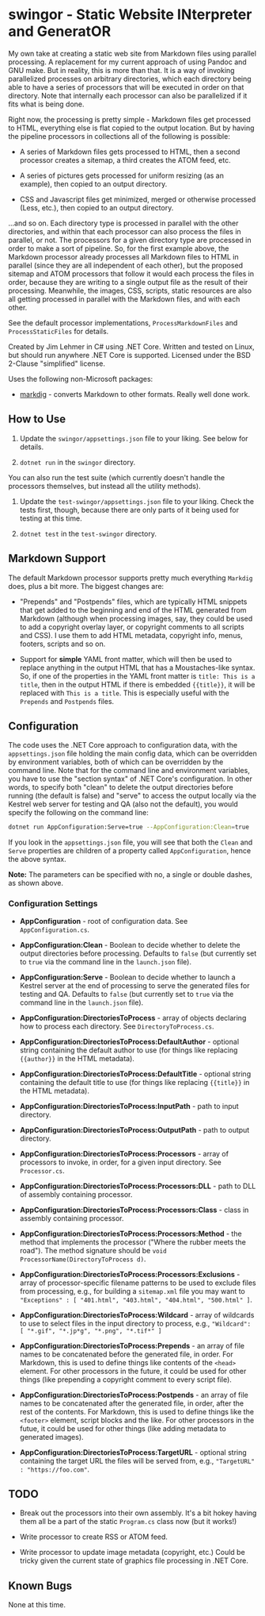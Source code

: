 # swingor - Static Website INterpreter and GeneratOR

My own take at creating a static web site from Markdown files using parallel processing.
A replacement for my current approach of using Pandoc and GNU make. But in reality, this
is more than that. It is a way of invoking parallelized processes on arbitrary directories,
which each directory being able to have a series of processors that will be executed in
order on that directory. Note that internally each processor can also be parallelized if
it fits what is being done.

Right now, the processing is pretty simple - Markdown files get processed to HTML,
everything else is flat copied to the output location. But by having the pipeline processors
in collections all of the following is possible:

* A series of Markdown files gets processed to HTML, then a second processor creates a
  sitemap, a third creates the ATOM feed, etc.

* A series of pictures gets processed for uniform resizing (as an example), then copied
  to an output directory.

* CSS and Javascript files get minimized, merged or otherwise processed (Less, etc.),
  then copied to an output directory.

...and so on. Each directory type is processed in parallel with the other directories, and
within that each processor can also process the files in parallel, or not. The processors
for a given directory type are processed in order to make a sort of pipeline. So, for the
first example above, the Markdown processor already processes all Markdown files to HTML
in parallel (since they are all independent of each other), but the proposed sitemap and
ATOM processors that follow it would each process the files in order, because they are
writing to a single output file as the result of their processing. Meanwhile, the images,
CSS, scripts, static resources are also all getting processed in parallel with the Markdown
files, and with each other.

See the default processor implementations, `ProcessMarkdownFiles` and `ProcessStaticFiles`
for details.

Created by Jim Lehmer in C# using .NET Core. Written and tested on Linux, but should run
anywhere .NET Core is supported. Licensed under the BSD 2-Clause "simplified" license.

Uses the following non-Microsoft packages:

* [markdig](https://github.com/lunet-io/markdig) - converts Markdown to other formats.
  Really well done work.

## How to Use

1. Update the `swingor/appsettings.json` file to your liking. See below for details.

2. `dotnet run` in the `swingor` directory.

You can also run the test suite (which currently doesn't handle the processors themselves,
but instead all the utility methods).

1. Update the `test-swingor/appsettings.json` file to your liking. Check the tests first,
   though, because there are only parts of it being used for testing at this time.

2. `dotnet test` in the `test-swingor` directory.

## Markdown Support

The default Markdown processor supports pretty much everything `Markdig` does, plus a bit
more. The biggest changes are:

* "Prepends" and "Postpends" files, which are typically HTML snippets that get added to
  the beginning and end of the HTML generated from Markdown (although when processing images,
  say, they could be used to add a copyright overlay layer, or copyright comments to all scripts
  and CSS). I use them to add HTML metadata, copyright info, menus, footers, scripts and so on.

* Support for **simple** YAML front matter, which will then be used to replace anything in the output
  HTML that has a Moustaches-like syntax. So, if one of the properties in the YAML front
  matter is `title: This is a title`, then in the output HTML if there is embedded
  `{{title}}`, it will be replaced with `This is a title`. This is especially useful with
  the `Prepends` and `Postpends` files.

## Configuration

The code uses the .NET Core approach to configuration data, with the `appsettings.json`
file holding the main config data, which can be overridden by environment variables, both
of which can be overridden by the command line. Note that for the command line and
environment variables, you have to use the "section syntax" of .NET Core's configuration.
In other words, to specify both "clean" to delete the output directories before running
(the default is false) and "serve" to access the output locally via the Kestrel web server
for testing and QA (also not the default), you would specify the following on the command
line:

```bash
dotnet run AppConfiguration:Serve=true --AppConfiguration:Clean=true
```

If you look in the `appsettings.json` file, you will see that both the `Clean` and `Serve`
properties are children of a property called `AppConfiguration`, hence the above syntax.

**Note:** The parameters can be specified with no, a single or double dashes, as shown
above.

### Configuration Settings

* **AppConfiguration** - root of configuration data. See `AppConfiguration.cs`.

* **AppConfiguration:Clean** - Boolean to decide whether to delete the output directories
  before processing. Defaults to `false` (but currently set to `true` via the command line
  in the `launch.json` file).

* **AppConfiguration:Serve** - Boolean to decide whether to launch a Kestrel server at the
  end of processing to serve the generated files for testing and QA. Defaults to `false`
  (but currently set to `true` via the command line in the `launch.json` file).

* **AppConfiguration:DirectoriesToProcess** - array of objects declaring how to process
  each directory. See `DirectoryToProcess.cs`.

* **AppConfiguration:DirectoriesToProcess:DefaultAuthor** - optional string containing the
  default author to use (for things like replacing `{{author}}` in the HTML metadata).

* **AppConfiguration:DirectoriesToProcess:DefaultTitle** - optional string containing the
  default title to use (for things like replacing `{{title}}` in the HTML metadata).

* **AppConfiguration:DirectoriesToProcess:InputPath** - path to input directory.

* **AppConfiguration:DirectoriesToProcess:OutputPath** - path to output directory.

* **AppConfiguration:DirectoriesToProcess:Processors** - array of processors to invoke, in
  order, for a given input directory. See `Processor.cs`.

* **AppConfiguration:DirectoriesToProcess:Processors:DLL** - path to DLL of assembly
  containing processor.

* **AppConfiguration:DirectoriesToProcess:Processors:Class** - class in assembly
  containing processor.

* **AppConfiguration:DirectoriesToProcess:Processors:Method** - the method that implements
  the processor ("Where the rubber meets the road"). The method signature should be
  `void ProcessorName(DirectoryToProcess d)`.

* **AppConfiguration:DirectoriesToProcess:Processors:Exclusions** - array of processor-specific
  filename patterns to be used to exclude files from processing, e.g., for building a `sitemap.xml`
  file you may want to `"Exceptions" : [ "401.html", "403.html", "404.html", "500.html" ]`.

* **AppConfiguration:DirectoriesToProcess:Wildcard** - array of wildcards to use to select
  files in the input directory to process, e.g., `"Wildcard": [ "*.gif", "*.jp*g", "*.png", "*.tif*" ]`

* **AppConfiguration:DirectoriesToProcess:Prepends** - an array of file names to be
  concatenated before the generated file, in order. For Markdown, this is used to define things
  like contents of the `<head>` element. For other processors in the future, it could
  be used for other things (like prepending a copyright comment to every script file).

* **AppConfiguration:DirectoriesToProcess:Postpends** - an array of file names to be
  concatenated after the generated file, in order, after the rest of the contents. For Markdown,
  this is used to define things like the `<footer>` element, script blocks and the like.
  For other processors in the futue, it could be used for other things (like adding
  metadata to generated images).

* **AppConfiguration:DirectoriesToProcess:TargetURL** - optional string containing the target
  URL the files will be served from, e.g., `"TargetURL" : "https://foo.com"`.

## TODO

* Break out the processors into their own assembly. It's a bit hokey having them all
  be a part of the static `Program.cs` class now (but it works!)

* Write processor to create RSS or ATOM feed.

* Write processor to update image metadata (copyright, etc.) Could be tricky given the
  current state of graphics file processing in .NET Core.

## Known Bugs

None at this time.